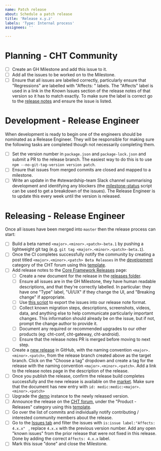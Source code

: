 ```yaml
---
name: Patch release
about: Schedule a patch release
title: 'Release x.y.z'
labels: 'Type: Internal process'
assignees: ''

---
```


# Planning - CHT Community 

- [ ] Create an GH Milestone and add this issue to it.
- [ ] Add all the issues to be worked on to the Milestone.
- [ ] Ensure that all issues are labelled correctly, particularly ensure that "Regressions" are labelled with "Affects: <version>" labels. The "Affects" label is used in a link in the Known Issues section of the release notes of that version so it has to match exactly. To make sure the label is correct go to the [release notes](https://docs.communityhealthtoolkit.org/core/releases/#release-notes) and ensure the issue is listed.

# Development - Release Engineer

When development is ready to begin one of the engineers should be nominated as a Release Engineer. They will be responsible for making sure the following tasks are completed though not necessarily completing them.

- [ ] Set the version number in `package.json` and `package-lock.json` and submit a PR to the release branch. The easiest way to do this is to use `npm --no-git-tag-version version patch`.
- [ ] Ensure that issues from merged commits are closed and mapped to a milestone.
- [ ] Write an update in the #stewardship-team Slack channel summarising development and identifying any blockers (the [milestone-status](https://github.com/medic/support-scripts/tree/master/milestone-status) script can be used to get a breakdown of the issues). The Release Engineer is to update this every week until the version is released.

# Releasing - Release Engineer

Once all issues have been merged into `master` then the release process can start:

- [ ] Build a beta named `<major>.<minor>.<patch>-beta.1` by pushing a lightweight git tag (e.g. `git tag <major>.<minor>.<patch>-beta.1`).
- [ ] Once the CI completes successfully notify the community by creating a post titled `<major>.<minor>.<patch> Beta Releases` in the [development](https://forum.communityhealthtoolkit.org/c/development/7) category of the CHT forum using this [template](https://forum.communityhealthtoolkit.org/new-topic?title=%3Cmajor%3E.%3Cminor%3E.%3Cpatch%3E%20Beta%20Releases&body=Hi%20Everyone%0AI%E2%80%99ve%20just%20created%20the%20%60%3Cmajor%3E.%3Cminor%3E.%3Cpatch%3E-beta.1%60%20tag.%0APlease%20let%20me%20know%20if%20there%E2%80%99s%20any%20final%20update%20we%20need%20to%20make.%0AIf%20all%20is%20good%2C%20then%20in%2024h%2C%20I%20will%20start%20the%20release.%20Thanks%21&category=development).
- [ ] Add release notes to the [Core Framework Releases](https://docs.communityhealthtoolkit.org/core/releases/) page:
  - [ ] Create a new document for the release in the [releases folder](https://github.com/medic/cht-docs/tree/main/content/en/core/releases).
  - [ ] Ensure all issues are in the GH Milestone, they have human readable descriptions, and that they're correctly labelled. In particular: they have one "Type" label, "UI/UX" if they change the UI, and "Breaking change" if appropriate.
  - [ ] Use [this script](https://github.com/medic/cht-core/blob/master/scripts/release-notes/index.js) to export the issues into our release note format.
  - [ ] Collect known migration steps, descriptions, screenshots, videos, data, and anything else to help communicate particularly important changes. This information should already be on the issue, but if not, prompt the change author to provide it.
  - [ ] Document any required or recommended upgrades to our other products (eg: cht-conf, cht-gateway, cht-android).
  - [ ] Ensure that the release notes PR is merged before moving to next step.
- [ ] Create a [new release](https://github.com/medic/cht-core/releases/new) in GitHub, with the naming convention `<major>.<minor>.<patch>`, from the release branch created above as the target branch. Click on the "Choose a tag" dropdown and create a tag for the release with the naming convention `<major>.<minor>.<patch>`. Add a link to the release notes page in the description of the release.
- [ ] Once you publish the release, confirm the release build completes successfully and the new release is available on the [market](https://staging.dev.medicmobile.org/_couch/builds_4/_design/builds/_view/releases). Make sure that the document has new entry with `id: medic:medic:<major>.<minor>.<patch>`
- [ ] Upgrade the [demo](https://demo-cht.dev.medicmobile.org/) instance to the newly released version.
- [ ] Announce the release on the [CHT forum](https://forum.communityhealthtoolkit.org/), under the "Product - Releases" category using this [template](https://forum.communityhealthtoolkit.org/new-topic?title=Announcing%20the%20release%20of%20%3Cmajor%3E.%3Cminor%3E.%3Cpatch%3E%20of%20the%20CHT%20Core%20Framework&body=%2AAnnouncing%20the%20release%20of%20%7B%7Bversion%7D%7D%20of%20%7B%7Bproduct%7D%7D%2A%0AThis%20release%20fixes%20%7B%7Bnumber%20of%20bugs%7D%7D.%20Read%20the%20%5Brelease%20notes%5D%28%7B%7Burl%7D%7D%29%20for%20full%20details.&category=releases).
- [ ] Go over the list of commits and individually notify contributing / interested community members about the release.
- [ ] Go to the [Issues tab](https://github.com/medic/cht-core/issues) and filter the issues with `is:issue label:"Affects: 4.x.x" ` , replace `4.x.x` with the previous version number. Add any open "known issues" from the prior release that were not fixed in this release. Done by adding the correct `Affects: 4.x.x` label.
- [ ] Mark this issue "done" and close the Milestone.
